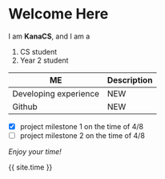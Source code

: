 # Welcome Here
I am **KanaCS**, and I am a
1. CS student
1. Year 2 student

ME | Description 
------------ | -------------
Developing experience | NEW
Github | NEW

- [x] project milestone 1 on the time of 4/8
- [ ] project milestone 2 on the time of 4/8

*Enjoy your time!*
<footer><p>{{ site.time }}</p></footer>
